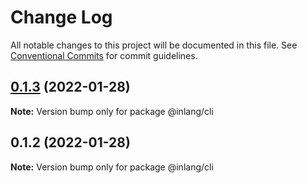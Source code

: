 # Change Log

All notable changes to this project will be documented in this file.
See [Conventional Commits](https://conventionalcommits.org) for commit guidelines.

## [0.1.3](https://github.com/inlang/inlang/compare/@inlang/cli@0.1.2...@inlang/cli@0.1.3) (2022-01-28)

**Note:** Version bump only for package @inlang/cli





## 0.1.2 (2022-01-28)

**Note:** Version bump only for package @inlang/cli
